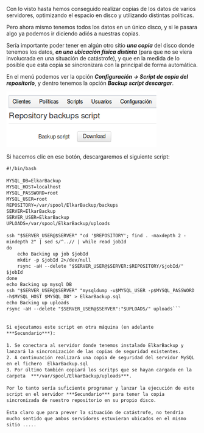 Con lo visto hasta hemos conseguido realizar copias de los datos de varios servidores, optimizando el espacio en disco y utilizando distintas políticas.

Pero ahora mismo tenemos todos los datos en un único disco, y si le pasara algo ya podemos ir diciendo adiós a nuestras copias.

Sería importante poder tener en algún otro sitio ***una copia*** del disco donde tenemos los datos, ***en una ubicación física distinta*** (para que no se viera involucrada en una situación de catástrofe), y que en la medida de lo posible que esta copia se sincronizara con la principal de forma automática.

En el menú podemos ver la opción ***Configuración → Script de copia del repositorio***, y dentro tenemos la opción ***Backup script descargar***.

![Clientes y Tareas](../assets/parametros8.png)

Si hacemos clic en ese botón, descargaremos el siguiente script:

```
#!/bin/bash

MYSQL_DB=ElkarBackup
MYSQL_HOST=localhost
MYSQL_PASSWORD=root
MYSQL_USER=root
REPOSITORY=/var/spool/ElkarBackup/backups
SERVER=ElkarBackup
SERVER_USER=ElkarBackup
UPLOADS=/var/spool/ElkarBackup/uploads

ssh "$SERVER_USER@$SERVER" "cd '$REPOSITORY'; find . -maxdepth 2 -mindepth 2" | sed s/^..// | while read jobId
do
    echo Backing up job $jobId
    mkdir -p $jobId 2>/dev/null
    rsync -aH --delete "$SERVER_USER@$SERVER:$REPOSITORY/$jobId/" $jobId
done
echo Backing up mysql DB
ssh "$SERVER_USER@$SERVER" "mysqldump -u$MYSQL_USER -p$MYSQL_PASSWORD -h$MYSQL_HOST $MYSQL_DB" > ElkarBackup.sql
echo Backing up uploads
rsync -aH --delete "$SERVER_USER@$SERVER":"$UPLOADS/" uploads```


Si ejecutamos este script en otra máquina (en adelante ***Secundario***):

1. Se conectara al servidor donde tenemos instalado ElkarBackup y lanzará la sincronización de las copias de seguridad existentes.
2. A continuación realizará una copia de seguridad del servidor MySQL en el fichero  ElkarBackup.sql
3. Por último también copiará los scritps que se hayan cargado en la carpeta  ***/var/spool/ElkarBackup/uploads***.

Por lo tanto sería suficiente programar y lanzar la ejecución de este script en el servidor ***Secundario*** para tener la copia sincronizada de nuestro repositorio en su propio disco.

Esta claro que para prever la situación de catástrofe, no tendría mucho sentido que ambos servidores estuvieran ubicados en el mismo sitio .....
